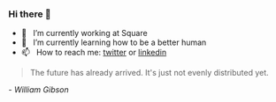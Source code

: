 ### Hi there 👋

- 🔭 &nbsp; I’m currently working at Square
- 🌱 &nbsp; I’m currently learning how to be a better human
- 📫 &nbsp; How to reach me: [twitter](https://twitter.com/aphexddb) or [linkedin](https://www.linkedin.com/in/gardiner)

> The future has already arrived. It's just not evenly distributed yet. 

_- William Gibson_

<!--
**aphexddb/aphexddb** is a ✨ _special_ ✨ repository because its `README.md` (this file) appears on your GitHub profile.

Here are some ideas to get you started:

- 🔭 I’m currently working on ...
- 🌱 I’m currently learning ...
- 👯 I’m looking to collaborate on ...
- 🤔 I’m looking for help with ...
- 💬 Ask me about ...
- 📫 How to reach me: ...
- 😄 Pronouns: ...
- ⚡ Fun fact: ...
-->

